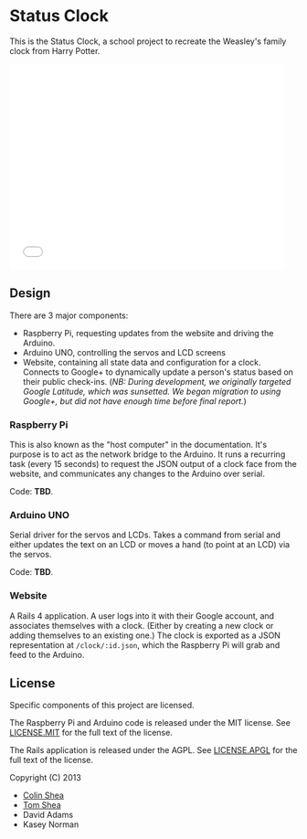 # Status Clock

This is the Status Clock, a school project to recreate the Weasley's family
clock from Harry Potter.

<iframe width="480" height="360" src="//www.youtube-nocookie.com/embed/YRWMdjvVUF4?rel=0" frameborder="0" allowfullscreen></iframe>

## Design

There are 3 major components:

- Raspberry Pi, requesting updates from the website and driving the Arduino.
- Arduino UNO, controlling the servos and LCD screens
- Website, containing all state data and configuration for a clock. Connects to
  Google+ to dynamically update a person's status based on their public
  check-ins. (*NB: During development, we originally targeted Google Latitude,
  which was sunsetted. We began migration to using Google+, but did not have
  enough time before final report.*)

### Raspberry Pi

This is also known as the "host computer" in the documentation. It's purpose is
to act as the network bridge to the Arduino. It runs a recurring task (every 15
seconds) to request the JSON output of a clock face from the website, and
communicates any changes to the Arduino over serial.

Code: **TBD**.

### Arduino UNO

Serial driver for the servos and LCDs. Takes a command from serial and either
updates the text on an LCD or moves a hand (to point at an LCD) via the servos.

Code: **TBD**.

### Website

A Rails 4 application. A user logs into it with their Google account, and
associates themselves with a clock. (Either by creating a new clock or adding
themselves to an existing one.) The clock is exported as a JSON representation
at `/clock/:id.json`, which the Raspberry Pi will grab and feed to the Arduino.

## License

Specific components of this project are licensed.

The Raspberry Pi and Arduino code is released under the MIT license. See
[LICENSE.MIT](LICENSE.MIT) for the full text of the license.

The Rails application is released under the AGPL. See
[LICENSE.APGL](LICENSE.APGL) for the full text of the license.

Copyright (C) 2013
- [Colin Shea](http://evaryont.me)
- [Tom Shea](http://tom.shea.at)
- David Adams
- Kasey Norman
